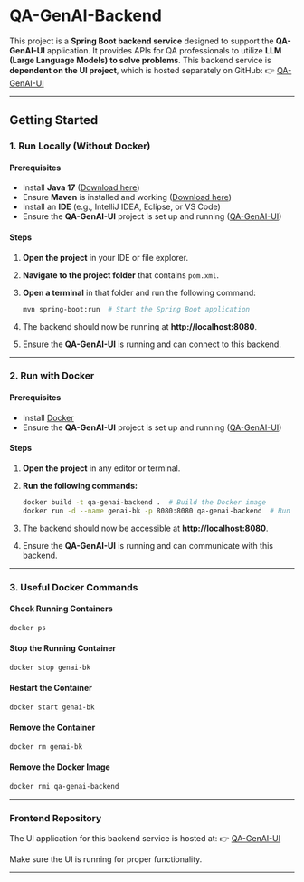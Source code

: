 # QA-GenAI-Backend

This project is a **Spring Boot backend service** designed to support the **QA-GenAI-UI** application. It provides APIs for QA professionals to utilize **LLM (Large Language Models) to solve problems**. This backend service is **dependent on the UI project**, which is hosted separately on GitHub:
👉 [QA-GenAI-UI](https://github.com/PremkumarDivakaran/QA_GenAI_UI)

---
## **Getting Started**

### **1. Run Locally (Without Docker)**

#### **Prerequisites**
- Install **Java 17** ([Download here](https://www.oracle.com/java/technologies/javase/jdk17-archive-downloads.html))
- Ensure **Maven** is installed and working ([Download here](https://maven.apache.org/download.cgi))
- Install an **IDE** (e.g., IntelliJ IDEA, Eclipse, or VS Code)
- Ensure the **QA-GenAI-UI** project is set up and running ([QA-GenAI-UI](https://github.com/PremkumarDivakaran/QA_GenAI_UI))

#### **Steps**
1. **Open the project** in your IDE or file explorer.
2. **Navigate to the project folder** that contains `pom.xml`.
3. **Open a terminal** in that folder and run the following command:

   ```sh
   mvn spring-boot:run  # Start the Spring Boot application
   ```

4. The backend should now be running at **http://localhost:8080**.
5. Ensure the **QA-GenAI-UI** is running and can connect to this backend.

---

### **2. Run with Docker**

#### **Prerequisites**
- Install [Docker](https://www.docker.com/)
- Ensure the **QA-GenAI-UI** project is set up and running ([QA-GenAI-UI](https://github.com/PremkumarDivakaran/QA_GenAI_UI))

#### **Steps**
1. **Open the project** in any editor or terminal.
2. **Run the following commands:**

   ```sh
   docker build -t qa-genai-backend .  # Build the Docker image
   docker run -d --name genai-bk -p 8080:8080 qa-genai-backend  # Run the container in detached mode
   ```

3. The backend should now be accessible at **http://localhost:8080**.
4. Ensure the **QA-GenAI-UI** is running and can communicate with this backend.

---

### **3. Useful Docker Commands**

#### **Check Running Containers**
```sh
docker ps
```

#### **Stop the Running Container**
```sh
docker stop genai-bk
```

#### **Restart the Container**
```sh
docker start genai-bk
```

#### **Remove the Container**
```sh
docker rm genai-bk
```

#### **Remove the Docker Image**
```sh
docker rmi qa-genai-backend
```

---

### **Frontend Repository**
The UI application for this backend service is hosted at:
👉 [QA-GenAI-UI](https://github.com/PremkumarDivakaran/QA_GenAI_UI)

Make sure the UI is running for proper functionality.

---
